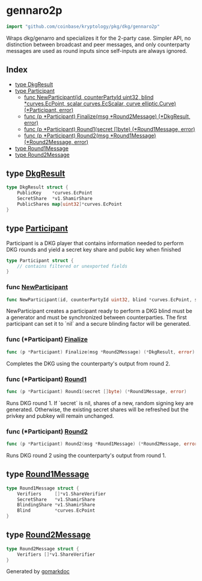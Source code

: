 <!-- Code generated by gomarkdoc. DO NOT EDIT -->

# gennaro2p

```go
import "github.com/coinbase/kryptology/pkg/dkg/gennaro2p"
```

Wraps dkg/genarro and specializes it for the 2\-party case\. Simpler API\, no distinction between broadcast and peer messages\, and only counterparty messages are used as round inputs since self\-inputs are always ignored\.

## Index

- [type DkgResult](<#type-dkgresult>)
- [type Participant](<#type-participant>)
  - [func NewParticipant(id, counterPartyId uint32, blind *curves.EcPoint, scalar curves.EcScalar, curve elliptic.Curve) (*Participant, error)](<#func-newparticipant>)
  - [func (p *Participant) Finalize(msg *Round2Message) (*DkgResult, error)](<#func-participant-finalize>)
  - [func (p *Participant) Round1(secret []byte) (*Round1Message, error)](<#func-participant-round1>)
  - [func (p *Participant) Round2(msg *Round1Message) (*Round2Message, error)](<#func-participant-round2>)
- [type Round1Message](<#type-round1message>)
- [type Round2Message](<#type-round2message>)


## type [DkgResult](<https://github.com/coinbase/kryptology/blob/master/pkg/dkg/gennaro2p/genarro2p.go#L44-L48>)

```go
type DkgResult struct {
    PublicKey    *curves.EcPoint
    SecretShare  *v1.ShamirShare
    PublicShares map[uint32]*curves.EcPoint
}
```

## type [Participant](<https://github.com/coinbase/kryptology/blob/master/pkg/dkg/gennaro2p/genarro2p.go#L26-L31>)

Participant is a DKG player that contains information needed to perform DKG rounds and yield a secret key share and public key when finished

```go
type Participant struct {
    // contains filtered or unexported fields
}
```

### func [NewParticipant](<https://github.com/coinbase/kryptology/blob/master/pkg/dkg/gennaro2p/genarro2p.go#L54-L55>)

```go
func NewParticipant(id, counterPartyId uint32, blind *curves.EcPoint, scalar curves.EcScalar, curve elliptic.Curve) (*Participant, error)
```

NewParticipant creates a participant ready to perform a DKG blind must be a generator and must be synchronized between counterparties\. The first participant can set it to \`nil\` and a secure blinding factor will be generated\.

### func \(\*Participant\) [Finalize](<https://github.com/coinbase/kryptology/blob/master/pkg/dkg/gennaro2p/genarro2p.go#L126>)

```go
func (p *Participant) Finalize(msg *Round2Message) (*DkgResult, error)
```

Completes the DKG using the counterparty's output from round 2\.

### func \(\*Participant\) [Round1](<https://github.com/coinbase/kryptology/blob/master/pkg/dkg/gennaro2p/genarro2p.go#L83>)

```go
func (p *Participant) Round1(secret []byte) (*Round1Message, error)
```

Runs DKG round 1\. If \`secret\` is nil\, shares of a new\, random signing key are generated\. Otherwise\, the existing secret shares will be refreshed but the privkey and pubkey will remain unchanged\.

### func \(\*Participant\) [Round2](<https://github.com/coinbase/kryptology/blob/master/pkg/dkg/gennaro2p/genarro2p.go#L106>)

```go
func (p *Participant) Round2(msg *Round1Message) (*Round2Message, error)
```

Runs DKG round 2 using the counterparty's output from round 1\.

## type [Round1Message](<https://github.com/coinbase/kryptology/blob/master/pkg/dkg/gennaro2p/genarro2p.go#L33-L38>)

```go
type Round1Message struct {
    Verifiers     []*v1.ShareVerifier
    SecretShare   *v1.ShamirShare
    BlindingShare *v1.ShamirShare
    Blind         *curves.EcPoint
}
```

## type [Round2Message](<https://github.com/coinbase/kryptology/blob/master/pkg/dkg/gennaro2p/genarro2p.go#L40-L42>)

```go
type Round2Message struct {
    Verifiers []*v1.ShareVerifier
}
```



Generated by [gomarkdoc](<https://github.com/princjef/gomarkdoc>)
